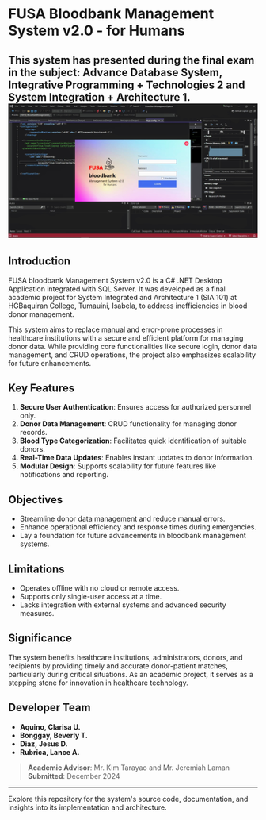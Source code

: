 # FUSA Bloodbank Management System v2.0 - for Humans
This system has presented during the final exam in the subject: Advance Database System, Integrative Programming + Technologies 2 and System Integration + Architecture 1.
![FUSA bloodbank Management System v2.0 - for Humans](https://github.com/jesusdiazjess/FUSASISBloodBank-v2/blob/main/2.0v_BloodBank-FINALrelease.jpg) 
---

## Introduction
FUSA bloodbank Management System v2.0 is a C# .NET Desktop Application integrated with SQL Server. It was developed as a final academic project for System Integrated and Architecture 1 (SIA 101) at HGBaquiran College, Tumauini, Isabela, to address inefficiencies in blood donor management.

This system aims to replace manual and error-prone processes in healthcare institutions with a secure and efficient platform for managing donor data. While providing core functionalities like secure login, donor data management, and CRUD operations, the project also emphasizes scalability for future enhancements.

## Key Features  
1. **Secure User Authentication**: Ensures access for authorized personnel only.  
2. **Donor Data Management**: CRUD functionality for managing donor records.  
3. **Blood Type Categorization**: Facilitates quick identification of suitable donors.  
4. **Real-Time Data Updates**: Enables instant updates to donor information.  
5. **Modular Design**: Supports scalability for future features like notifications and reporting.  

## Objectives  
- Streamline donor data management and reduce manual errors.  
- Enhance operational efficiency and response times during emergencies.  
- Lay a foundation for future advancements in bloodbank management systems.  

## Limitations  
- Operates offline with no cloud or remote access.  
- Supports only single-user access at a time.  
- Lacks integration with external systems and advanced security measures.  

## Significance  
The system benefits healthcare institutions, administrators, donors, and recipients by providing timely and accurate donor-patient matches, particularly during critical situations. As an academic project, it serves as a stepping stone for innovation in healthcare technology.  

## Developer Team  
- **Aquino, Clarisa U.**  
- **Bonggay, Beverly T.**  
- **Diaz, Jesus D.**  
- **Rubrica, Lance A.**  

> **Academic Advisor**: Mr. Kim Tarayao and Mr. Jeremiah Laman  
> **Submitted**: December 2024  

---  
Explore this repository for the system's source code, documentation, and insights into its implementation and architecture.
